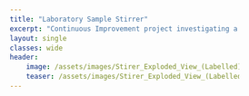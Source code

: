 ```yaml
---
title: "Laboratory Sample Stirrer"
excerpt: "Continuous Improvement project investigating a high reject rate on a motorised assembly."
layout: single
classes: wide
header:
    image: /assets/images/Stirer_Exploded_View_(Labelled).png
    teaser: /assets/images/Stirer_Exploded_View_(Labelled).png
---
```


<html>
<head>
    <meta name="viewport" content="width=device-width, initial-scale=1">
    <style>
        * {
        box-sizing: border-box;
        }
        /* Create your layouts. Here, I start by defining an uneven 2column style (-intro)
        /* followed by defining an even 2column style (-dual-even) which is used across multiple secions*/
        /* ....*/
        /* Create two unequal columns that floats next to each other */
    .column-intro {
        float: left;
        padding: 10px;
        height: max-content; /* Should be removed. Only for demonstration */
    }
    .left-intro {
        width: 50%;
    }
    .right-intro {
        width: 50%;
    }
    .column-center {
        float: left;
        padding: 10px;
        height: max-content; /* Should be removed. Only for demonstration */
        width: 100%;
    }

    /* Clear floats after the columns */
    .row:after {
        content: "";
        display: table;
        clear: both;
    }
    /* Responsive layout - makes the three columns stack on top of each other instead of next to each other */
    @media screen and (max-width: 600px) {
        .column-intro {
        width: 100%;
        height: max-content;
        }
    }
    </style>
</head>
<body>
    <div class="row">
        <div class="column-intro left-intro">
            <p>The exploded assembly to the right shows an accessory sold alongside Chelsea Technologies Ltd’s portable Single Turnover Active Fluorometry device, or "LabSTAF" for short. The accessory in question allows for automated sample exchange (via the hose connections up top), as well as gentle stirring to ensure interrogation of the entire sample during testing.</p>
            <h2>The Problem</h2>
            <p>The problem with the Sample Stirring accessory device was that the final assemblies had an uncharacteristically high rejection rate, failing during the quality control process due to damaged gearboxes. I was tasked with investigating the root cause and undertaking corrective actions.</p>
            <h2>The Investigation</h2>
            <p>Upon inspection, the failures were being caused by the Stirrer Arm interfering with the underside of the Main Body. This resistance to the arm was increasing the forces through the Shaft and damaging the smallest gear in the gearbox.</p>
            <p>Initial suspicions for this interference lay with the externally manufactured Main Body component, however, CMM inspection found that all dimensions fell within their required bounds. Next, the off-the-shelf components were investigated but they too met their stated tolerances. </p>
            <p>With all parts looking acceptable my focus switched to the design itself. An RSS tolerance analysis confirmed the real-world rejection rate, showing that the tightly controlled dimensions of the Main Body were not able to offset the relatively large tolerances in the off-the-shelf components. </p>
            <p>Sadly, the fix wasn’t as simple as adjusting tolerances on the components within our control, loosening them would result in the Stirrer Arm protruding beyond the maximum allowable distance and increasing them would have pushed several of the tolerances beyond the reasonable limit for their machining process. </p>   
            <p><img src="/assets/images/Stirrer_Tol_Analysis.png"></p>   
            <p></p>   
            <p></p>   
            <p></p>            
        </div>
        <div class="column-intro right-intro">
            <p><img src="/assets/images/Stirer_Exploded_View_(Labelled).png"></p>
        </div>
    </div>
    <div class="row">
        <div class="column-intro left-intro">
            <h2>The Solution</h2>
            <p>Counterintuitively, the solution implemented was to reduce the nominal distance between the bottom of the Main Body and the Stirrer Arm. With a tweak to the position of the grub screw on the Shaft component, it was possible to add a level of adjustability to the design which allowed the assembly to absorb much larger tolerances.</p>
            <p></p>
            <p>A production jig was also introduced to the assembly process to control this new adjustable design, guaranteeing repeatable results every time.</p>
        </div>
        <div class="column-intro right-intro">
            <p><img src="/assets/images/Stirrer_Section_View_(Labelled).png" align="center"></p>
            <p><img src="/assets/images/Stirrer_Jig_(both_positions).png"></p>
        </div>
    </div> 
    <div class="row">    
        <h2>The Result</h2>
        <p>These solutions reduced the rejection rate to almost zero, adding adjustability that allowed for tighter control and greater consistency of the assemblies produced.</p>
        <p>The few remaining ‘rejections’ were also now detectable earlier in the assembly phase, before significant time investment, and it was now possible to swap the Motor in a problematic assembly for an alternative with a more favourable tolerance stack-up in a small scale ‘selective assembly’ process, reducing scrap to almost nil.</p>
    </div>
    <div class="row">
        <div class="column-intro left-intro">
            <h2>The Solution</h2>
            <p>Counterintuitively, the solution implemented was to reduce the nominal distance between the bottom of the Main Body and the Stirrer Arm. With a tweak to the position of the grub screw on the Shaft component, it was possible to add a level of adjustability to the design which allowed the assembly to absorb much larger tolerances.</p>
        </div>
        <div class="column-intro right-intro">
            <p><img src="/assets/images/Stirrer_Section_View_(Labelled).png" align="center"></p>
        </div>
    </div>
    <div class="row">
        <div class="column-intro left-intro">
            <p>A production jig was also introduced to the assembly process to control this new adjustable design, guaranteeing repeatable results every time.</p>
        </div>
        <div class="column-intro right-intro">
           <p><img src="/assets/images/Stirrer_Jig_(both_positions).png"></p>
        </div>
    </div>   
    <div class="row">
        <div class="column-intro left-intro">       
            <h2>The Result</h2>
            <p>These solutions reduced the rejection rate to almost zero, adding adjustability that allowed for tighter control and greater consistency of the assemblies produced.</p>
            <p>The few remaining ‘rejections’ were also now detectable earlier in the assembly phase, before significant time investment, and it was now possible to swap the Motor in a problematic assembly for an alternative with a more favourable tolerance stack-up in a small scale ‘selective assembly’ process, reducing scrap to almost nil.</p>
        </div>
    </div>
</body>
</html>



